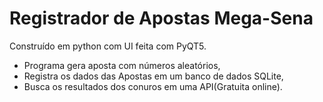 # Registrador de Apostas Mega-Sena

Construído em python com UI feita com PyQT5.

- Programa gera aposta com números aleatórios,
- Registra os dados das Apostas em um banco de dados SQLite,
- Busca os resultados dos conuros em uma API(Gratuita online).
